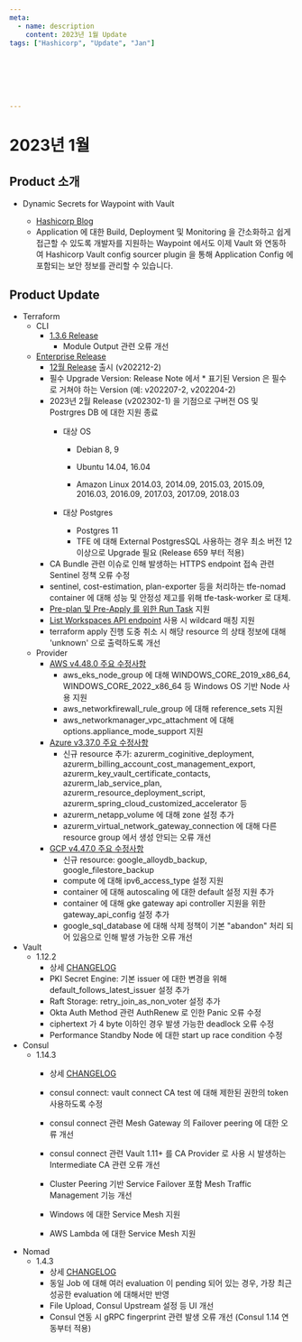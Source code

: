 ```yaml
---
meta:
  - name: description
    content: 2023년 1월 Update
tags: ["Hashicorp", "Update", "Jan"]







---
```


# 2023년 1월



## Product 소개

- Dynamic Secrets for Waypoint with Vault

  - [Hashicorp Blog](https://www.hashicorp.com/blog/dynamic-secrets-for-waypoint-with-vault)
  - Application 에 대한 Build, Deployment 및 Monitoring 을 간소화하고 쉽게 접근할 수 있도록 개발자를 지원하는 Waypoint 에서도 이제 Vault 와 연동하여 Hashicorp Vault config sourcer plugin 을 통해 Application Config 에 포함되는 보안 정보를 관리할 수 있습니다. 


## Product Update

- Terraform
  - CLI
    - [1.3.6 Release](https://github.com/hashicorp/terraform/releases/tag/v1.3.)
      - Module Output 관련 오류 개선
  - [Enterprise Release](https://developer.hashicorp.com/terraform/enterprise/releases)
    - [12월 Release](https://developer.hashicorp.com/terraform/enterprise/releases/2022/v202212-2) 출시 (v202212-2)
    - 필수 Upgrade Version: Release Note 에서 * 표기된 Version 은 필수로 거쳐야 하는 Version (예: v202207-2, v202204-2)
    - 2023년 2월 Release (v202302-1) 을 기점으로 구버전 OS 및 Postrgres DB 에 대한 지원 종료
      - 대상 OS
        - Debian 8, 9
  
        - Ubuntu 14.04, 16.04

        - Amazon Linux 2014.03, 2014.09, 2015.03, 2015.09, 2016.03, 2016.09, 2017.03, 2017.09, 2018.03

      - 대상 Postgres
        - Postgres 11
        - TFE 에 대해 External PostgresSQL 사용하는 경우 최소 버전 12 이상으로 Upgrade 필요 (Release 659 부터 적용)
    - CA Bundle 관련 이슈로 인해 발생하는 HTTPS endpoint 접속 관련 Sentinel 정책 오류 수정
    - sentinel, cost-estimation, plan-exporter 등을 처리하는 tfe-nomad container 에 대해 성능 및 안정성 제고를 위해 tfe-task-worker 로 대체.  
    - [Pre-plan 및 Pre-Apply 를 위한 Run Task](https://developer.hashicorp.com/terraform/cloud-docs/workspaces/settings/run-tasks#associating-run-tasks-with-a-workspace) 지원
    - [List Workspaces API endpoint](https://developer.hashicorp.com/terraform/enterprise/api-docs/workspaces#list-workspaces) 사용 시 wildcard 매칭 지원
    - terraform apply 진행 도중 취소 시 해당 resource 의 상태 정보에 대해 'unknown' 으로 출력하도록 개선
  - Provider
    - [AWS v4.48.0 주요 수정사항](https://github.com/hashicorp/terraform-provider-aws/releases/tag/v4.48.0)
      - aws_eks_node_group 에 대해 WINDOWS_CORE_2019_x86_64, WINDOWS_CORE_2022_x86_64 등 Windows OS 기반 Node 사용 지원 
      - aws_networkfirewall_rule_group 에 대해 reference_sets 지원
      - aws_networkmanager_vpc_attachment 에 대해 options.appliance_mode_support 지원
    - [Azure v3.37.0 주요 수정사항](https://github.com/hashicorp/terraform-provider-azurerm/releases/tag/v3.37.0)
      - 신규 resource 추가: azurerm_coginitive_deployment, azurerm_billing_account_cost_management_export, azurerm_key_vault_certificate_contacts, azurerm_lab_service_plan, azurerm_resource_deployment_script, azurerm_spring_cloud_customized_accelerator 등
      - azurerm_netapp_volume 에 대해 zone 설정 추가
      - azurerm_virtual_network_gateway_connection 에 대해 다른 resource group 에서 생성 안되는 오류 개선
    - [GCP v4.47.0 주요 수정사항](https://github.com/hashicorp/terraform-provider-google/releases/tag/v4.47.0)
      -  신규 resource: google_alloydb_backup, google_filestore_backup
      - compute 에 대해 ipv6_access_type 설정 지원
      - container 에 대해 autoscaling 에 대한 default 설정 지원 추가
      - container 에 대해 gke gateway api controller 지원을 위한 gateway_api_config 설정 추가
      - google_sql_database 에 대해 삭제 정책이 기본 "abandon" 처리 되어 있음으로 인해 발생 가능한 오류 개선
- Vault
  - 1.12.2
    - 상세 [CHANGELOG](https://github.com/hashicorp/vault/blob/main/CHANGELOG.md#1122)
    - PKI Secret Engine: 기본 issuer 에 대한 변경을 위해 default_follows_latest_issuer 설정 추가
    - Raft Storage: retry_join_as_non_voter 설정 추가
    - Okta Auth Method 관련 AuthRenew 로 인한 Panic 오류 수정
    - ciphertext 가 4 byte 이하인 경우 발생 가능한 deadlock 오류 수정
    - Performance Standby Node 에 대한 start up race condition 수정 
- Consul
  - 1.14.3
    - 상세 [CHANGELOG](https://github.com/hashicorp/consul/blob/main/CHANGELOG.md#1143-december-13-2022)
    
    - consul connect: vault connect CA test 에 대해 제한된 권한의 token 사용하도록 수정
    - consul connect 관련 Mesh Gateway 의 Failover peering 에 대한 오류 개선
    - consul connect 관련 Vault 1.11+ 를 CA Provider 로 사용 시 발생하는 Intermediate CA 관련 오류 개선
    - Cluster Peering 기반 Service Failover 포함 Mesh Traffic Management 기능 개선
    - Windows 에 대한 Service Mesh 지원
    - AWS Lambda 에 대한 Service Mesh 지원
- Nomad
  - 1.4.3
    - 상세 [CHANGELOG](https://github.com/hashicorp/nomad/blob/main/CHANGELOG.md#143-november-21-2022)
    - 동일 Job 에 대해 여러 evaluation 이 pending 되어 있는 경우, 가장 최근 성공한 evaluation 에 대해서만 반영
    - File Upload, Consul Upstream 설정 등 UI 개선
    - Consul 연동 시 gRPC fingerprint 관련 발생 오류 개선 (Consul 1.14 연동부터 적용) 

